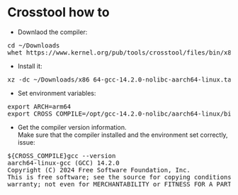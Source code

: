 # Crosstool how to

* Downlaod the compiler:
<pre>
cd ~/Downloads
whet https://www.kernel.org/pub/tools/crosstool/files/bin/x86_64/14.2.0/x86_64-gcc-14.2.0-nolibc-aarch64-linux.tar.xz
</pre>

* Install it:
<pre>
xz -dc ~/Downloads/x86_64-gcc-14.2.0-nolibc-aarch64-linux.tar.xz | sudo tar -C -C /opt -xf -
</pre>

* Set environment variables:
<pre>
export ARCH=arm64
export CROSS_COMPILE=/opt/gcc-14.2.0-nolibc/aarch64-linux/bin/aarch64-linux-
</pre>

* Get the compiler version information.<br>Make sure that the compiler installed and the environment set correctly, issue:
<pre>
${CROSS_COMPILE}gcc --version
aarch64-linux-gcc (GCC) 14.2.0
Copyright (C) 2024 Free Software Foundation, Inc.
This is free software; see the source for copying conditions.  There is NO
warranty; not even for MERCHANTABILITY or FITNESS FOR A PARTICULAR PURPOSE.
</pre>

